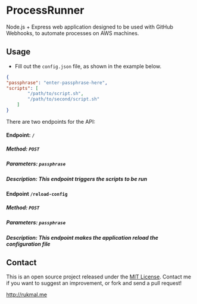 # ProcessRunner

Node.js + Express web application designed to be used with GitHub Webhooks, to automate processes on AWS machines.

## Usage

- Fill out the ```config.json``` file, as shown in the example below.
```json
{
"passphrase": "enter-passphrase-here",
"scripts": [
		"/path/to/script.sh",
		"/path/to/second/script.sh"
	]
}
```

There are two endpoints for the API:

#### Endpoint: ```/```
##### Method: ```POST```
##### Parameters: ```passphrase```
##### Description: This endpoint triggers the scripts to be run

#### Endpoint ```/reload-config```
##### Method: ```POST```
##### Parameters: ```passphrase```
##### Description: This endpoint makes the application reload the configuration file

## Contact

This is an open source project released under the [MIT License](LICENSE). Contact me if you want to suggest an improvement, or fork and send a pull request!

http://rukmal.me